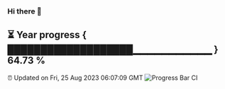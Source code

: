 ### Hi there 👋
⏳ Year progress { ███████████████████▁▁▁▁▁▁▁▁▁▁▁ } 64.73 %
---
⏰ Updated on Fri, 25 Aug 2023 06:07:09 GMT
![Progress Bar CI](https://github.com/Moyi321/Moyi321/workflows/Progress%20Bar%20CI/badge.svg)
